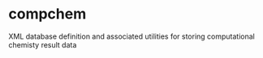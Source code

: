 # compchem
XML database definition and associated utilities for storing computational chemisty result data
